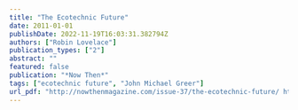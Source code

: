 ```yaml
---
title: "The Ecotechnic Future"
date: 2011-01-01
publishDate: 2022-11-19T16:03:31.382794Z
authors: ["Robin Lovelace"]
publication_types: ["2"]
abstract: ""
featured: false
publication: "*Now Then*"
tags: ["ecotechnic future", "John Michael Greer"]
url_pdf: "http://nowthenmagazine.com/issue-37/the-ecotechnic-future/ http://ubuntuone.com/p/1FBU/"
---
```


